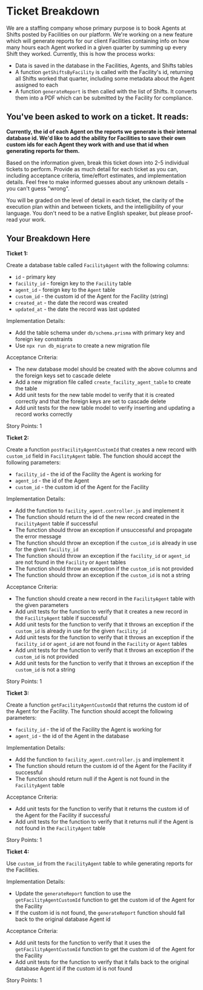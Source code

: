 # Ticket Breakdown
We are a staffing company whose primary purpose is to book Agents at Shifts posted by Facilities on our platform. We're working on a new feature which will generate reports for our client Facilities containing info on how many hours each Agent worked in a given quarter by summing up every Shift they worked. Currently, this is how the process works:

- Data is saved in the database in the Facilities, Agents, and Shifts tables
- A function `getShiftsByFacility` is called with the Facility's id, returning all Shifts worked that quarter, including some metadata about the Agent assigned to each
- A function `generateReport` is then called with the list of Shifts. It converts them into a PDF which can be submitted by the Facility for compliance.

## You've been asked to work on a ticket. It reads:

**Currently, the id of each Agent on the reports we generate is their internal database id. We'd like to add the ability for Facilities to save their own custom ids for each Agent they work with and use that id when generating reports for them.**


Based on the information given, break this ticket down into 2-5 individual tickets to perform. Provide as much detail for each ticket as you can, including acceptance criteria, time/effort estimates, and implementation details. Feel free to make informed guesses about any unknown details - you can't guess "wrong".


You will be graded on the level of detail in each ticket, the clarity of the execution plan within and between tickets, and the intelligibility of your language. You don't need to be a native English speaker, but please proof-read your work.

## Your Breakdown Here

**Ticket 1:**

Create a database table called `FacilityAgent` with the following columns:
- `id` - primary key
- `facility_id` - foreign key to the `Facility` table
- `agent_id` - foreign key to the `Agent` table
- `custom_id` -  the custom id of the Agent for the Facility (string)
- `created_at` - the date the record was created
- `updated_at` - the date the record was last updated

Implementation Details:
- Add the table schema under `db/schema.prisma` with primary key and foreign key constraints
- Use `npx run db_migrate` to create a new migration file


Acceptance Criteria:
- The new database model should be created with the above columns and the foreign keys set to cascade delete
- Add a new migration file called `create_facility_agent_table` to create the table
- Add unit tests for the new table model to verify that it is created correctly and that the foreign keys are set to cascade delete
- Add unit tests for the new table model to verify inserting and updating a record works correctly


Story Points: 1


**Ticket 2:**

Create a function `postFacilityAgentCustomId` that creates a new record with  `custom_id` field in `FacilityAgent` table. The function should accept the following parameters:
- `facility_id` - the id of the Facility the Agent is working for
- `agent_id` - the id of the Agent
- `custom_id` - the custom id of the Agent for the Facility

Implementation Details:
- Add the function to `facility_agent.controller.js` and implement it
- The function should return the id of the new record created in the `FacilityAgent` table if successful
- The function should throw an exception if unsuccessful and propagate the error message
- The function should throw an exception if the `custom_id` is already in use for the given `facility_id`
- The function should throw an exception if the `facility_id` or `agent_id` are not found in the `Facility` or `Agent` tables
- The function should throw an exception if the `custom_id` is not provided
- The function should throw an exception if the `custom_id` is not a string

Acceptance Criteria:
- The function should create a new record in the `FacilityAgent` table with the given parameters
- Add unit tests for the function to verify that it creates a new record in the `FacilityAgent` table if successful
- Add unit tests for the function to verify that it throws an exception if the `custom_id` is already in use for the given `facility_id`
- Add unit tests for the function to verify that it throws an exception if the `facility_id` or `agent_id` are not found in the `Facility` or `Agent` tables
- Add unit tests for the function to verify that it throws an exception if the `custom_id` is not provided
- Add unit tests for the function to verify that it throws an exception if the `custom_id` is not a string

Story Points: 1


**Ticket 3:**

Create a function `getFacilityAgentCustomId` that returns the custom id of the Agent for the Facility. The function should accept the following parameters:
- `facility_id` - the id of the Facility the Agent is working for
- `agent_id` - the id of the Agent in the database

Implementation Details:
- Add the function to `facility_agent.controller.js` and implement it   
- The function should return the custom id of the Agent for the Facility if successful
- The function should return null if the Agent is not found in the `FacilityAgent` table

Acceptance Criteria:
- Add unit tests for the function to verify that it returns the custom id of the Agent for the Facility if successful
- Add unit tests for the function to verify that it returns null if the Agent is not found in the `FacilityAgent` table

Story Points: 1

**Ticket 4:**

Use `custom_id` from the `FacilityAgent` table to while generating reports for the Facilities.

Implementation Details:
- Update the `generateReport` function to use the `getFacilityAgentCustomId` function to get the custom id of the Agent for the Facility
- If the custom id is not found, the `generateReport` function should fall back to the original database Agent id

Acceptance Criteria:
- Add unit tests for the function to verify that it uses the `getFacilityAgentCustomId` function to get the custom id of the Agent for the Facility
- Add unit tests for the function to verify that it falls back to the original database Agent id if the custom id is not found

Story Points: 1






